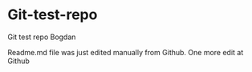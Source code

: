 # Git-test-repo
Git test repo Bogdan

Readme.md file was just edited manually from Github. One more edit at Github
